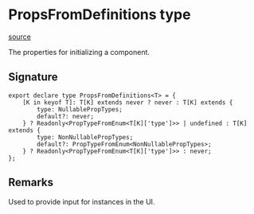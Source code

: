 # PropsFromDefinitions type

[source](https://developers.meta.com/horizon-worlds/reference/2.0.0/core_propsfromdefinitions)

The properties for initializing a component.

## Signature

```
export declare type PropsFromDefinitions<T> = {
    [K in keyof T]: T[K] extends never ? never : T[K] extends {
        type: NullablePropTypes;
        default?: never;
    } ? Readonly<PropTypeFromEnum<T[K]['type']>> | undefined : T[K] extends {
        type: NonNullablePropTypes;
        default?: PropTypeFromEnum<NonNullablePropTypes>;
    } ? Readonly<PropTypeFromEnum<T[K]['type']>> : never;
};
```

## Remarks

Used to provide input for instances in the UI.